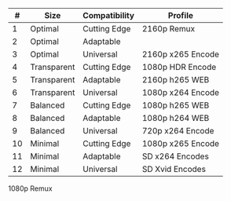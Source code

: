 
| #   | Size        | Compatibility | Profile           |
| --- | ----------- | ------------- | ----------------- |
| 1   | Optimal     | Cutting Edge  | 2160p Remux       |
| 2   | Optimal     | Adaptable     |                   |
| 3   | Optimal     | Universal     | 2160p x265 Encode |
| 4   | Transparent | Cutting Edge  | 1080p HDR Encode  |
| 5   | Transparent | Adaptable     | 2160p h265 WEB    |
| 6   | Transparent | Universal     | 1080p x264 Encode |
| 7   | Balanced    | Cutting Edge  | 1080p h265 WEB    |
| 8   | Balanced    | Adaptable     | 1080p h264 WEB    |
| 9   | Balanced    | Universal     | 720p x264 Encode  |
| 10  | Minimal     | Cutting Edge  | 1080p x265 Encode |
| 11  | Minimal     | Adaptable     | SD x264 Encodes   |
| 12  | Minimal     | Universal     | SD Xvid Encodes   |

1080p Remux